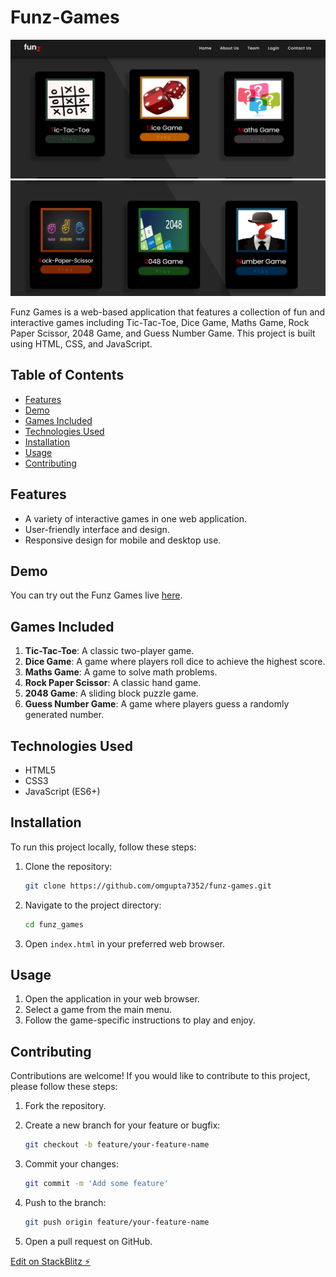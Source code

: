 # Funz-Games
![Funz Game](fuz1.png)
![](funz2.png)


Funz Games is a web-based application that features a collection of fun and interactive games including Tic-Tac-Toe, Dice Game, Maths Game, Rock Paper Scissor, 2048 Game, and Guess Number Game. This project is built using HTML, CSS, and JavaScript.

## Table of Contents

- [Features](#features)
- [Demo](#demo)
- [Games Included](#games-included)
- [Technologies Used](#technologies-used)
- [Installation](#installation)
- [Usage](#usage)
- [Contributing](#contributing)


## Features

- A variety of interactive games in one web application.
- User-friendly interface and design.
- Responsive design for mobile and desktop use.

## Demo

You can try out the Funz Games live [here](https://funz-games-omgupta.netlify.app/).


## Games Included

1. **Tic-Tac-Toe**: A classic two-player game.
2. **Dice Game**: A game where players roll dice to achieve the highest score.
3. **Maths Game**: A game to solve math problems.
4. **Rock Paper Scissor**: A classic hand game.
5. **2048 Game**: A sliding block puzzle game.
6. **Guess Number Game**: A game where players guess a randomly generated number.

## Technologies Used

- HTML5
- CSS3
- JavaScript (ES6+)

## Installation

To run this project locally, follow these steps:

1. Clone the repository:

    ```bash
    git clone https://github.com/omgupta7352/funz-games.git
    ```

2. Navigate to the project directory:

    ```bash
    cd funz_games
    ```

3. Open `index.html` in your preferred web browser.

## Usage

1. Open the application in your web browser.
2. Select a game from the main menu.
3. Follow the game-specific instructions to play and enjoy.

## Contributing

Contributions are welcome! If you would like to contribute to this project, please follow these steps:

1. Fork the repository.
2. Create a new branch for your feature or bugfix:

    ```bash
    git checkout -b feature/your-feature-name
    ```

3. Commit your changes:

    ```bash
    git commit -m 'Add some feature'
    ```

4. Push to the branch:

    ```bash
    git push origin feature/your-feature-name
    ```

5. Open a pull request on GitHub.




[Edit on StackBlitz ⚡️](https://stackblitz.com/edit/web-platform-1h7a4g)
